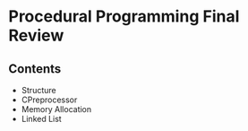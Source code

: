 # Procedural Programming Final Review

## Contents
- Structure
- CPreprocessor
- Memory Allocation
- Linked List

